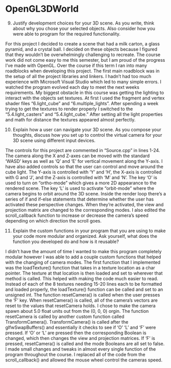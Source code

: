 # OpenGL3DWorld
9.	Justify development choices for your 3D scene. As you write, think about why you chose your selected objects. Also consider how you were able to program for the required functionality.

  For this project I decided to create a scene that had a milk carton, a glass pyramid, and a crystal ball. I decided on these objects because I figured that they wouldn’t be overwhelmingly challenging to recreate. The course work did not come easy to me this semester, but I am proud of the progress I’ve made with OpenGL. Over the course if this term I ran into many roadblocks when developing this project. The first main roadblock was in the setup of all the project libraries and linkers. I hadn’t had too much experience with Microsoft Visual Studio which led to many simple errors. I watched the program evolved each day to meet the next weeks requirements. My biggest obstacle in this course was getting the lighting to interact with the objects set textures. At first I used the fragment and vertex shader files “6.light_cube” and “6.multiple_lights”. After spending a week trying to get the textures to render properly I switched to the “5.4.light_casters” and “5.4.light_cube.” After setting all the light properties and math for distance the textures appeared almost perfectly.
  
10.	Explain how a user can navigate your 3D scene. As you compose your thoughts, discuss how you set up to control the virtual camera for your 3D scene using different input devices.

  The controls for this project are commented in “Source.cpp” in lines 1-24. The camera along the X and Z-axes can be moved with the standard ‘WASD’ keys as well as ‘Q’ and ‘E’ for vertical movement along the Y-axis. I have also added controls so that the user can control and move around the cube light. The Y-axis is controlled with ‘Y’ and ‘H’, the X-axis is controlled with G and ‘J’, and the Z-axis is controlled with ‘M’ and ‘N’. The key ‘O’ is used to turn on “ortho-mode” which gives a more 2D appearance to the rendered scene.  The key ‘L’ is used to activate “orbit-mode” where the camera begins to orbit around the 3D scene. Inside the render loop there’s a series of if and if-else statements that determine whether the user has activated these perspective changes. When they’re activated, the view and projection matrix are changed to the corresponding modes. I also edited the scroll_callback function to increase or decrease the camera’s speed depending on which direction the scroll goes.
  
11.	Explain the custom functions in your program that you are using to make your code more modular and organized. Ask yourself, what does the function you developed do and how is it reusable?

  I didn’t have the amount of time I wanted to make this program completely modular however I was able to add a couple custom functions that helped with the changing of camera modes. The first function that I implemented was the loadTexture() function that takes in a texture location as a char pointer. The texture at that location is then loaded and set to wherever that method is called. This helped with making the code much easier to read. Instead of each of the 8 textures needing 15-20 lines each to be formatted and loaded properly, the loadTexture() function can be called and set to an unsigned int. The function resetCamera() is called when the user presses the ‘F’ key. When resetCamera() is called, all of the camera’s vectors are reset to the values that resetCamera holds. I chose to make the camera spawn about 5.0 float units out from the (0, 0, 0) orgin. The function resetCamera is called by another custom function called TransformCamera(). TransformCamera() is called after the glfwSwapBuffers() and essentially it checks to see if ‘O’ ‘L’ and ‘F’ were pressed. If ‘O’ or ‘L’ are pressed then the corresponding Boolean is changed, which then changes the view and projection matrices. If ‘F’ is pressed, resetCamera() is called and the mode Booleans are all set to false. I made small changes and tweaks in almost every single function of the program throughout the course. I replaced all of the code from the scroll_callback() and allowed the mouse wheel control the cameras speed. 
